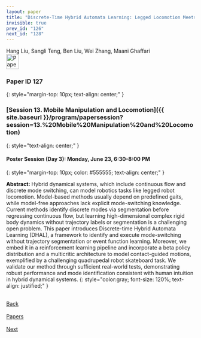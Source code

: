 ```yaml
---
layout: paper
title: "Discrete-Time Hybrid Automata Learning: Legged Locomotion Meets Skateboarding"
invisible: true
prev_id: "126"
next_id: "128"
---
```

<div class="paper-authors">
  <div class="paper-author-box">
    <div class="paper-author-name">Hang Liu, Sangli Teng, Ben Liu, Wei Zhang, Maani Ghaffari</div>
    <div class="paper-author-uni"></div>
  </div>
</div>

<div class="paper-pdf">
  <div>
    <a href="https://www.roboticsproceedings.org/rss21/p127.pdf" title="Download PDF" target="_blank">
      <img src="{{ site.baseurl }}/images/paper_link_cardinal_red.png" alt="Paper PDF" width="33" height="40" />
    </a>
  </div>
</div>

### Paper ID 127
{: style="margin-top: 10px; text-align: center;" }

### [Session 13. Mobile Manipulation and Locomotion]({{ site.baseurl }}/program/papersession?session=13.%20Mobile%20Manipulation%20and%20Locomotion)
{: style="text-align: center;" }

#### Poster Session (Day 3): Monday, June 23, 6:30-8:00 PM
{: style="margin-top: 10px; color: #555555; text-align: center;" }

<b style="color: black;">Abstract: </b>Hybrid dynamical systems, which include continuous flow and discrete mode switching, can model robotics tasks like legged robot locomotion. Model-based methods usually depend on predefined gaits, while model-free approaches lack explicit mode-switching knowledge. Current methods identify discrete modes via segmentation before regressing continuous flow, but learning high-dimensional complex rigid body dynamics without trajectory labels or segmentation is a challenging open problem. This paper introduces Discrete-time Hybrid Automata Learning (DHAL), a framework to identify and execute mode-switching without trajectory segmentation or event function learning. Moreover, we embed it in a reinforcement learning pipeline and incorporate a beta policy distribution and a multicritic architecture to model contact-guided motions, exemplified by a challenging quadrupedal robot skateboard task. We validate our method through sufficient real-world tests, demonstrating robust performance and mode identification consistent with human intuition in hybrid dynamical systems.
{: style="color:gray; font-size: 120%; text-align: justified;" }

<div class="paper-menu">
  <div class="paper-menu-inner">
    <a href="{{ site.baseurl }}/program/papers/126/" title="Previous Paper">
            <div class="paper-menu-icon">
                <i class="fas fa-arrow-left"></i><br>
                <span class="paper-menu-label">Back</span>
            </div>
        </a>
    <a href="{{ site.baseurl }}/program/papers" title="All Papers">
      <div class="paper-menu-icon">
        <i class="fas fa-list"></i><br>
        <span class="paper-menu-label">Papers</span>
      </div>
    </a>
    <a href="{{ site.baseurl }}/program/papers/128/" title="Next Paper">
            <div class="paper-menu-icon">
                <i class="fas fa-arrow-right"></i><br>
                <span class="paper-menu-label">Next</span>
            </div>
        </a>
  </div>
</div>
